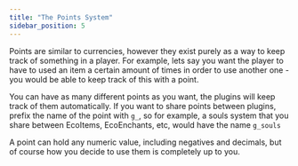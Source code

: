 ```yaml
---
title: "The Points System"
sidebar_position: 5
---
```


Points are similar to currencies, however they exist purely as a way to keep track of something in a player. For example, lets say you want the player to have to used an item a certain amount of times in order to use another one - you would be able to keep track of this with a point.

You can have as many different points as you want, the plugins will keep track of them automatically. If you want to share points between plugins, prefix the name of the point with `g_`, so for example, a souls system that you share between EcoItems, EcoEnchants, etc, would have the name `g_souls`

A point can hold any numeric value, including negatives and decimals, but of course how you decide to use them is completely up to you.